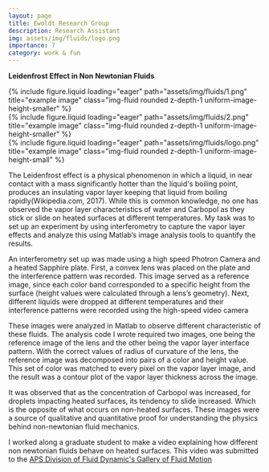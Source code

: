 ```yaml
---
layout: page
title: Ewoldt Research Group
description: Research Assistant
img: assets/img/fluids/logo.png
importance: 7
category: work & fun
---
```

**Leidenfrost Effect in Non Newtonian Fluids**
<div class="row d-flex justify-content-center">
    <div class="col-sm-6 mt-6 mt-md-0 d-flex justify-content-center">
        {% include figure.liquid loading="eager" path="assets/img/fluids/1.png" title="example image" class="img-fluid rounded z-depth-1 uniform-image-height-smaller" %}
    </div>
    <div class="col-sm-6 mt-6 mt-md-0 d-flex justify-content-center">
        {% include figure.liquid loading="eager" path="assets/img/fluids/2.png" title="example image" class="img-fluid rounded z-depth-1 uniform-image-height-smaller" %}
    </div>
</div>
<div class="row d-flex justify-content-center">
    <div class="col-sm-10 mt-6 mt-md-0 d-flex justify-content-center">
        {% include figure.liquid loading="eager" path="assets/img/fluids/logo.png" title="example image" class="img-fluid rounded z-depth-1 uniform-image-height-small" %}
    </div>
</div>


The Leidenfrost effect is a physical phenomenon in which a liquid, in near contact with a mass significantly hotter than the liquid's boiling point, produces an insulating vapor layer keeping that liquid from boiling rapidly(Wikipedia.com, 2017). While this is common knowledge, no one has observed the vapor layer characteristics of water and Carbopol as they stick or slide on heated surfaces at different temperatures. My task was to set up an experiment by using interferometry to capture the vapor layer effects and analyze this using Matlab’s image analysis tools to quantify the results.
 

An interferometry set up was made using a high speed Photron Camera and a heated Sapphire plate. First, a convex lens was placed on the plate and the interference pattern was recorded. This image served as a reference image, since each color band corresponded to a specific height from the surface (height values were calculated through a lens’s geometry). Next, different liquids were dropped at different temperatures and their interference patterns were recorded using the high-speed video camera

These images were analyzed in Matlab to observe different characteristic of these fluids. The analysis code I wrote required two images, one being the reference image of the lens and the other being the vapor layer interface pattern. With the correct values of radius of curvature of the lens, the reference image was decomposed into pairs of a color and height value. This set of color was matched to every pixel on the vapor layer image, and the result was a contour plot of the vapor layer thickness across the image.​

It was observed that as the concentration of Carbopol was increased, for droplets impacting heated surfaces, its tendency to slide increased. Which is the opposite of what occurs on non-heated surfaces. These images were a source of qualitative and quantitative proof for understanding the physics behind non-newtonian fluid mechanics.​
 
I worked along a graduate student to make a video explaining how different non newtonian fluids behave on heated surfaces. This video was submitted to the  [APS Division of Fluid Dynamic's Gallery of Fluid Motion](https://gfm.aps.org/meetings/dfd-2016/57d84243b8ac3117910007ce)